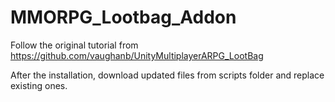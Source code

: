 # MMORPG_Lootbag_Addon

Follow the original tutorial from https://github.com/vaughanb/UnityMultiplayerARPG_LootBag

After the installation, download updated files from scripts folder and replace existing ones.
